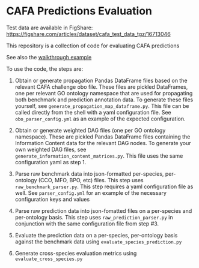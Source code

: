 
# CAFA Predictions Evaluation 

Test data are available in FigShare: https://figshare.com/articles/dataset/cafa_test_data_tgz/16713046

This repository is a collection of code for evaluating CAFA predictions

See also the [walkthrough example](https://github.com/CAFA-Challenge/CAFA_evaluation/blob/master/walkthrough.md)


To use the code, the steps are:
1. Obtain or generate propagation Pandas DataFrame files based on the relevant CAFA challenge obo file. These files are pickled
DataFrames, one per relevant GO ontology namespace that are used for propagating both benchmark and prediction annotation data.
To generate these files yourself, see `generate_propagation_map_dataframe.py`. This file can be called directly from the
   shell with a yaml configuration file. See `obo_parser_config.yml` as an example of the expected configuration.

2. Obtain or generate weighted DAG files (one per GO ontology namespace). These are pickled Pandas DataFrame files containing
the Information Content data for the relevant DAG nodes. To generate your own weighted DAG files, see `generate_information_content_matrices.py`. 
   This file uses the same configuration yaml as step 1.

3. Parse raw benchmark data into json-formatted per-species, per-ontology (CCO, MFO, BPO, etc) files.
This step uses `raw_benchmark_parser.py`. This step requires a yaml configuration file as well. See `parser_config.yml` for 
   an example of the necessary configuration keys and values
   
4. Parse raw prediction data into json-fomatted files on a per-species and per-ontology basis.
This step uses `raw_prediction_parser.py` in conjunction with the same configuration file from step #3. 
   
5. Evaluate the prediction data on a per-species, per-ontology basis against the benchmark data using `evaluate_species_prediction.py`

6. Generate cross-species evaluation metrics using `evaluate_cross_species.py`




